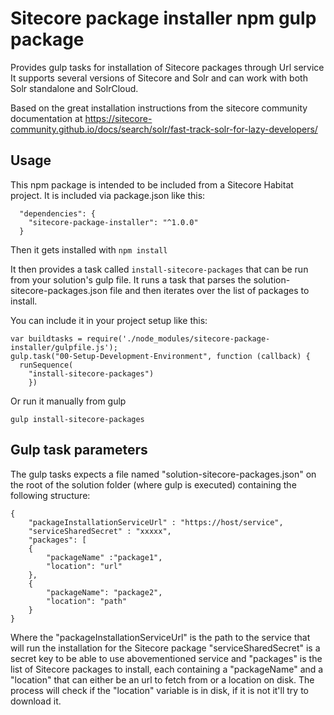 # Sitecore package installer npm gulp package

Provides gulp tasks for installation of Sitecore packages through Url service
It supports several versions of Sitecore and Solr and can work with both Solr standalone and SolrCloud. 



Based on the great installation instructions from the sitecore community documentation at
https://sitecore-community.github.io/docs/search/solr/fast-track-solr-for-lazy-developers/


## Usage

This npm package is intended to be included from a Sitecore Habitat project. It is included via package.json like this:

```
  "dependencies": {    
    "sitecore-package-installer": "^1.0.0"
  }
```

Then it gets installed with ```npm install```

It then provides a task called ```install-sitecore-packages``` that can be run from your solution's gulp file. It runs a task that parses the solution-sitecore-packages.json file and then
iterates over the list of packages to install.

You can include it in your project setup like this:
```
var buildtasks = require('./node_modules/sitecore-package-installer/gulpfile.js');
gulp.task("00-Setup-Development-Environment", function (callback) {
  runSequence(    
    "install-sitecore-packages")
	})
```

Or run it manually from gulp

```
gulp install-sitecore-packages
```


## Gulp task parameters

The gulp tasks expects a file named "solution-sitecore-packages.json" on the root of the solution folder (where gulp is executed) containing the following structure:
```
{
    "packageInstallationServiceUrl" : "https://host/service",
    "serviceSharedSecret" : "xxxxx",
    "packages": [
    {
        "packageName" :"package1",
        "location": "url"
    },
    {
        "packageName": "package2",
        "location": "path"
    }
}
```

Where the "packageInstallationServiceUrl" is the path to the service that will run the installation for the Sitecore package
"serviceSharedSecret" is a secret key to be able to use abovementioned service
and "packages" is the list of Sitecore packages to install, each containing a "packageName" and a "location" that can either be an url to fetch from or a location on disk. 
The process will check if the "location" variable is in disk, if it is not it'll try to download it. 